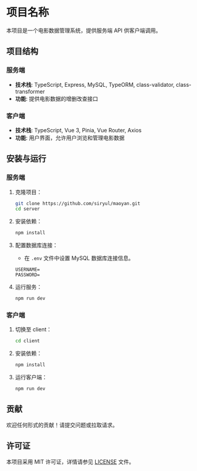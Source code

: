 # 项目名称

本项目是一个电影数据管理系统，提供服务端 API 供客户端调用。

## 项目结构

### 服务端

- **技术栈**: TypeScript, Express, MySQL, TypeORM, class-validator, class-transformer
- **功能**: 提供电影数据的增删改查接口

### 客户端

- **技术栈**: TypeScript, Vue 3, Pinia, Vue Router, Axios
- **功能**: 用户界面，允许用户浏览和管理电影数据

## 安装与运行

### 服务端

1. 克隆项目：

   ```bash
   git clone https://github.com/siryul/maoyan.git
   cd server
   ```

2. 安装依赖：

   ```bash
   npm install
   ```

3. 配置数据库连接：

   - 在 `.env` 文件中设置 MySQL 数据库连接信息。

   ```env
   USERNAME=
   PASSWORD=
   ```

4. 运行服务：
   ```bash
   npm run dev
   ```

### 客户端

1. 切换至 client：

   ```bash
   cd client
   ```

2. 安装依赖：

   ```bash
   npm install
   ```

3. 运行客户端：
   ```bash
   npm run dev
   ```

## 贡献

欢迎任何形式的贡献！请提交问题或拉取请求。

## 许可证

本项目采用 MIT 许可证，详情请参见 [LICENSE](LICENSE) 文件。
